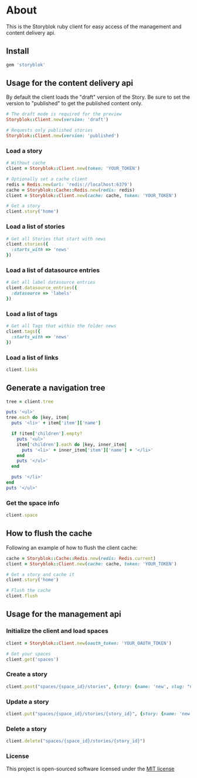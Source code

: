 # About
This is the Storyblok ruby client for easy access of the management and content delivery api.

## Install

```bash
gem 'storyblok'
```

## Usage for the content delivery api

By default the client loads the "draft" version of the Story. Be sure to set the version to "published" to get the published content only.

```ruby
# The draft mode is required for the preview
Storyblok::Client.new(version: 'draft')

# Requests only published stories
Storyblok::Client.new(version: 'published')
```

### Load a story

```ruby
# Without cache
client = Storyblok::Client.new(token: 'YOUR_TOKEN')

# Optionally set a cache client
redis = Redis.new(url: 'redis://localhost:6379')
cache = Storyblok::Cache::Redis.new(redis: redis)
client = Storyblok::Client.new(cache: cache, token: 'YOUR_TOKEN')

# Get a story
client.story('home')
```

### Load a list of stories

```ruby
# Get all Stories that start with news
client.stories({
  :starts_with => 'news'
})
```

### Load a list of datasource entries

```ruby
# Get all label datasource entries
client.datasource_entries({
  :datasource => 'labels'
})

```

### Load a list of tags

```ruby
# Get all Tags that within the folder news
client.tags({
  :starts_with => 'news'
})

```

### Load a list of links

```ruby
client.links
```

## Generate a navigation tree

```ruby
tree = client.tree

puts '<ul>'
tree.each do |key, item|
  puts '<li>' + item['item']['name']

  if !item['children'].empty?
    puts '<ul>'
    item['children'].each do |key, inner_item|
      puts '<li>' + inner_item['item']['name'] + '</li>'
    end
    puts '</ul>'
  end

  puts '</li>'
end
puts '</ul>'
```

### Get the space info

```ruby
client.space
```

## How to flush the cache

Following an example of how to flush the client cache:

```ruby
cache = Storyblok::Cache::Redis.new(redis: Redis.current)
client = Storyblok::Client.new(cache: cache, token: 'YOUR_TOKEN')

# Get a story and cache it
client.story('home')

# Flush the cache
client.flush
```

## Usage for the management api

### Initialize the client and load spaces

```ruby
client = Storyblok::Client.new(oauth_token: 'YOUR_OAUTH_TOKEN')

# Get your spaces
client.get('spaces')
```

### Create a story

```ruby
client.post("spaces/{space_id}/stories", {story: {name: 'new', slug: "new"}})
```

### Update a story

```ruby
client.put("spaces/{space_id}/stories/{story_id}", {story: {name: 'new', slug: "new"}})
```

### Delete a story

```ruby
client.delete("spaces/{space_id}/stories/{story_id}")
```


### License

This project is open-sourced software licensed under the [MIT license](http://opensource.org/licenses/MIT)
